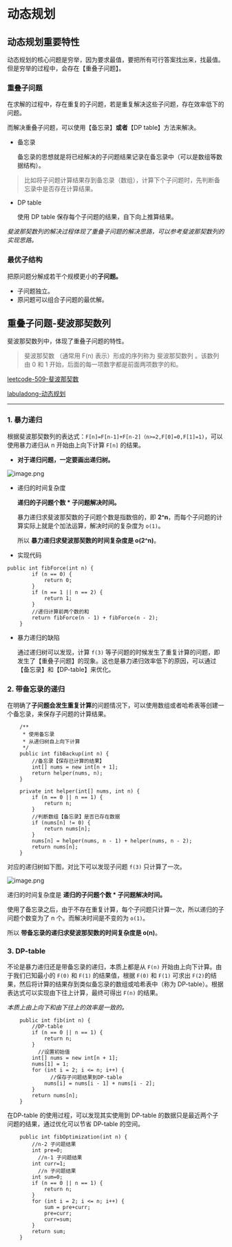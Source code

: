 # 动态规划

## 动态规划重要特性

动态规划的核心问题是穷举，因为要求最值，要把所有可行答案找出来，找最值。但是穷举的过程中，会存在【重叠子问题】。

### 重叠子问题

在求解的过程中，存在重复的子问题，若是重复解决这些子问题，存在效率低下的问题。

而解决重叠子问题，可以使用【备忘录】**或者**【DP table】方法来解决。

- 备忘录
  
    备忘录的思想就是将已经解决的子问题结果记录在备忘录中（可以是数组等数据结构）。
    

> 比如将子问题计算结果存到备忘录（数组），计算下个子问题时，先判断备忘录中是否存在计算结果。
> 
- DP table
  
    使用 DP table 保存每个子问题的结果，自下向上推算结果。
    

*斐波那契数列的解决过程体现了重叠子问题的解决思路，可以参考斐波那契数列的实现思路。*

### 最优子结构

把原问题分解成若干个规模更小的**子问题。**

- 子问题独立。
- 原问题可以组合子问题的最优解。

## 重叠子问题-斐波那契数列

斐波那契数列中，体现了重叠子问题的特性。

> 斐波那契数 （通常用 F(n) 表示）形成的序列称为 斐波那契数列 。该数列由 0 和 1 开始，后面的每一项数字都是前面两项数字的和。
> 

[leetcode-509-斐波那契数](https://leetcode-cn.com/problems/fibonacci-number/submissions/)

[labuladong-动态规划](https://labuladong.gitee.io/algo/1/3/)

---

### 1. 暴力递归

根据斐波那契数列的表达式：`F[n]=F[n-1]+F[n-2]（n>=2,F[0]=0,F[1]=1)`，可以使用暴力递归从 n 开始由上向下计算 `F[n]` 的结果。

- **对于递归问题，一定要画出递归树。**

![image.png](https://s2.loli.net/2025/07/18/ubQo4LjeZfhDVwt.png)

- 递归的时间复杂度
  
    **递归的子问题个数 * 子问题解决时间。**
    
    暴力递归求斐波那契数的子问题个数是指数倍的，即 **2^n**，而每个子问题的计算实际上就是个加法运算，解决时间的复杂度为 `o(1)`。
    
    所以 **暴力递归求斐波那契数的时间复杂度是 o(2^n)**。
    
- 实现代码

```
public int fibForce(int n) {
        if (n == 0) {
            return 0;
        }
        if (n == 1 || n == 2) {
            return 1;
        }
        //递归计算前两个数的和
        return fibForce(n - 1) + fibForce(n - 2);
    }

```

- 暴力递归的缺陷
  
    通过递归树可以发现，计算 `f(3)` 等子问题的时候发生了重复计算的问题，即发生了【重叠子问题】的现象。这也是暴力递归效率低下的原因，可以通过【备忘录】和【DP-table】来优化。
    

### 2. 带备忘录的递归

在明确了**子问题会发生重复计算**的问题情况下，可以使用数组或者哈希表等创建一个备忘录，来保存子问题的计算结果。

```
    /**
     * 使用备忘录
     * 从递归树自上向下计算
     */
    public int fibBackup(int n) {
        //备忘录【保存已计算的结果】
        int[] nums = new int[n + 1];
        return helper(nums, n);
    }

    private int helper(int[] nums, int n) {
        if (n == 0 || n == 1) {
            return n;
        }
        //判断数组【备忘录】是否已存在数据
        if (nums[n] != 0) {
            return nums[n];
        }
        nums[n] = helper(nums, n - 1) + helper(nums, n - 2);
        return nums[n];
    }

```

对应的递归树如下图，对比下可以发现子问题 `f(3)` 只计算了一次。

![image.png](https://s2.loli.net/2025/07/18/7aWl5VgnN1MZwit.png)

递归的时间复杂度是 **递归的子问题个数 * 子问题解决时间。**

使用了备忘录之后，由于不存在重复计算，每个子问题只计算一次，所以递归的子问题个数变为了 n 个。而解决时间是不变的为 `o(1)`。

所以 **带备忘录的递归求斐波那契数的时间复杂度是 o(n)**。

### 3. DP-table

不论是暴力递归还是带备忘录的递归，本质上都是从 `F(n)` 开始由上向下计算。由于我们已知最小的 `F(0)` 和 `F(1)` 的结果值，根据 `F(0)` 和 `F(1)` 可求出 `F(2)`的结果，然后将计算的结果存到类似备忘录的数组或哈希表中（称为 DP-table）。根据表达式可以实现由下往上计算，最终可得出 `F(n)` 的结果。

*本质上由上向下和由下往上的效率是一致的。*

```
    public int fib(int n) {
        //DP-table
        if (n == 0 || n == 1) {
            return n;
        }
          //设置初始值
        int[] nums = new int[n + 1];
        nums[1] = 1;
        for (int i = 2; i <= n; i++) {
              //保存子问题结果到DP-table
            nums[i] = nums[i - 1] + nums[i - 2];
        }
        return nums[n];
    }

```

在DP-table 的使用过程，可以发现其实使用到 DP-table 的数据只是最近两个子问题的结果，通过优化可以节省 DP-table 的空间。

```
    public int fibOptimization(int n) {
        //n-2 子问题结果
        int pre=0;
          //n-1 子问题结果
        int curr=1;
          //n 子问题结果
        int sum=0;
        if (n == 0 || n == 1) {
            return n;
        }
        for (int i = 2; i <= n; i++) {
            sum = pre+curr;
            pre=curr;
            curr=sum;
        }
        return sum;
    }

```